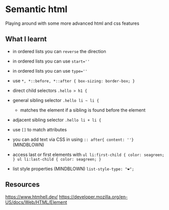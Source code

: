 # Semantic html

Playing around with some more advanced html and css features

## What I learnt

- in ordered lists you can `reverse` the direction
- in ordered lists you can use `start=''`
- in ordered lists you can use `type=''`

- use `*, *::before, *::after { box-sizing: border-box; }`

- direct child selectors `.hello > h1 {`
- general sibling selector `.hello li ~ li {`
  - matches the element if a sibling is found before the element
- adjacent sibling selector `.hello li + li {`

- use `[]` to match attributes

- you can add text via CSS in using `:: after{ content: ''}` (MINDBLOWN)

- access last or first elements with `ul li:first-child { color: seagreen; } ul li:last-child { color: seagreen; }`

- list style properties (MINDBLOWN) `list-style-type: "❤️";`

## Resources

https://www.htmhell.dev/
https://developer.mozilla.org/en-US/docs/Web/HTML/Element

